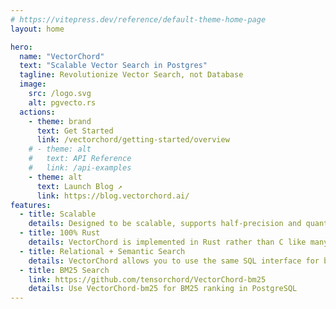 ```yaml
---
# https://vitepress.dev/reference/default-theme-home-page
layout: home

hero:
  name: "VectorChord"
  text: "Scalable Vector Search in Postgres"
  tagline: Revolutionize Vector Search, not Database
  image:
    src: /logo.svg
    alt: pgvecto.rs
  actions:
    - theme: brand
      text: Get Started
      link: /vectorchord/getting-started/overview
    # - theme: alt
    #   text: API Reference
    #   link: /api-examples
    - theme: alt
      text: Launch Blog ↗️
      link: https://blog.vectorchord.ai/
features:
  - title: Scalable
    details: Designed to be scalable, supports half-precision and quantization for more vectors
  - title: 100% Rust
    details: VectorChord is implemented in Rust rather than C like many existing Postgres extensions.
  - title: Relational + Semantic Search
    details: VectorChord allows you to use the same SQL interface for both relational and semantic search (and even combine them).
  - title: BM25 Search
    link: https://github.com/tensorchord/VectorChord-bm25
    details: Use VectorChord-bm25 for BM25 ranking in PostgreSQL
---
```

